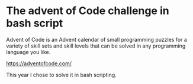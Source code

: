 # The advent of Code challenge in bash script

Advent of Code is an Advent calendar of small programming puzzles for a variety of skill sets and skill levels that can be solved in any programming language you like.

https://adventofcode.com/

This year I chose to solve it in bash scripting.
